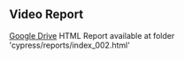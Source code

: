 ## Video Report
[Google Drive](https://drive.google.com/file/d/11j3WD1ZEAq7ZSI7aYXkwu2elDxlTUOKU/view?usp=sharing)
HTML Report available at folder 'cypress/reports/index_002.html'
